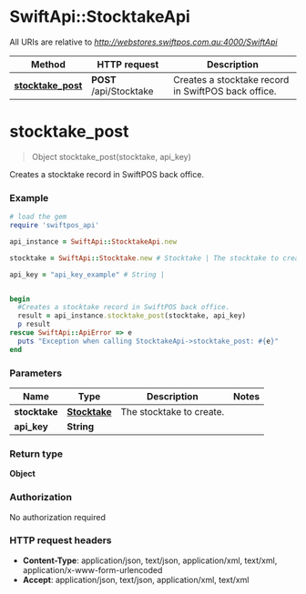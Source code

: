 # SwiftApi::StocktakeApi

All URIs are relative to *http://webstores.swiftpos.com.au:4000/SwiftApi*

Method | HTTP request | Description
------------- | ------------- | -------------
[**stocktake_post**](StocktakeApi.md#stocktake_post) | **POST** /api/Stocktake | Creates a stocktake record in SwiftPOS back office.


# **stocktake_post**
> Object stocktake_post(stocktake, api_key)

Creates a stocktake record in SwiftPOS back office.

### Example
```ruby
# load the gem
require 'swiftpos_api'

api_instance = SwiftApi::StocktakeApi.new

stocktake = SwiftApi::Stocktake.new # Stocktake | The stocktake to create.

api_key = "api_key_example" # String | 


begin
  #Creates a stocktake record in SwiftPOS back office.
  result = api_instance.stocktake_post(stocktake, api_key)
  p result
rescue SwiftApi::ApiError => e
  puts "Exception when calling StocktakeApi->stocktake_post: #{e}"
end
```

### Parameters

Name | Type | Description  | Notes
------------- | ------------- | ------------- | -------------
 **stocktake** | [**Stocktake**](Stocktake.md)| The stocktake to create. | 
 **api_key** | **String**|  | 

### Return type

**Object**

### Authorization

No authorization required

### HTTP request headers

 - **Content-Type**: application/json, text/json, application/xml, text/xml, application/x-www-form-urlencoded
 - **Accept**: application/json, text/json, application/xml, text/xml



